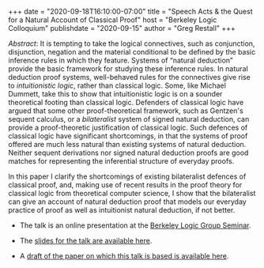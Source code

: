 +++
date = "2020-09-18T16:10:00-07:00"
title = "Speech Acts & the Quest for a Natural Account of Classical Proof"
host = "Berkeley Logic Colloquium"
publishdate = "2020-09-15"
author = "Greg Restall"
+++

*Abstract*: It is tempting to take the logical connectives, such as conjunction, disjunction, negation and the material conditional to be defined by the basic inference rules in which they feature. Systems of “natural deduction” provide the basic framework for studying these inference rules. In natural deduction proof systems, well-behaved rules for the connectives give rise to _intuitionistic logic_, rather than classical logic. Some, like Michael Dummett, take this to show that intuitionistic logic is on a sounder theoretical footing than classical logic. Defenders of classical logic have argued that some other proof-theoretical framework, such as Gentzen's sequent calculus, or a _bilateralist_ system of signed natural deduction, can provide a proof-theoretic justification of classical logic. Such defences of classical logic have significant shortcomings, in that the systems of proof offered are much less natural than existing systems of natural deduction. Neither sequent derivations nor signed natural deduction proofs are good matches for representing the inferential structure of everyday proofs.

In this paper I clarify the shortcomings of existing bilateralist defences of classical proof, and, making use of recent results in the proof theory for classical logic from theoretical computer science, I show that the bilateralist can give an account of natural deduction proof that models our everyday practice of proof as well as intuitionist natural deduction, if not better. 

* The talk is an online presentation at the [Berkeley Logic Group Seminar](http://logic.berkeley.edu/events.html). 

* The [slides for the talk are available here](/slides/speech-acts-for-classical-natural-deduction-berkeley.pdf).

* A [draft of the paper on which this talk is based is available here](/papers/speech-acts-for-classical-natural-deduction.pdf). 
